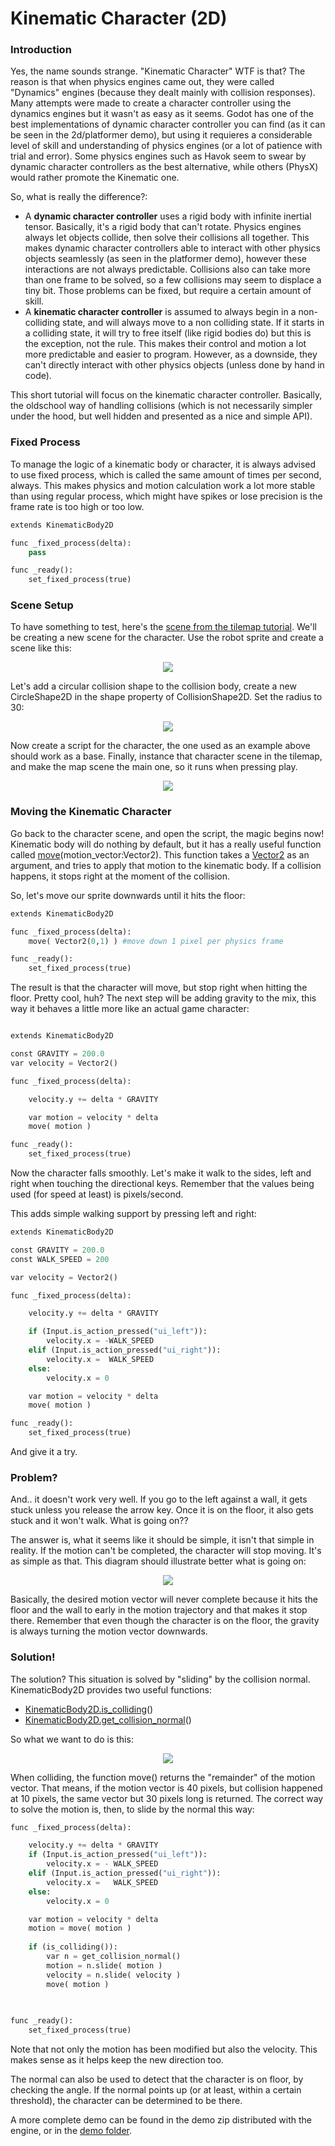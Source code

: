 # Kinematic Character (2D)

### Introduction

Yes, the name sounds strange. "Kinematic Character" WTF is that? The reason is that when physics engines came out, they were called "Dynamics" engines (because they dealt mainly with collision responses). Many attempts were made to create a character controller using the dynamics engines but it wasn't as easy as it seems. Godot has one of the best implementations of dynamic character controller you can find (as it can be seen in the 2d/platformer demo), but using it requieres a considerable level of skill and understanding of physics engines (or a lot of patience with trial and error).
Some physics engines such as Havok seem to swear by dynamic character controllers as the best alternative, while others (PhysX) would rather promote the Kinematic one.

So, what is really the difference?:

* A **dynamic character controller** uses a rigid body with infinite inertial tensor. Basically, it's a rigid body that can't rotate. Physics engines always let objects collide, then solve their collisions all together. This makes dynamic character controllers able to interact with other physics objects seamlessly (as seen in the platformer demo), however these interactions are not always predictable. Collisions also can take more than one frame to be solved, so a few collisions may seem to displace a tiny bit. Those problems can be fixed, but require a certain amount of skill.
* A **kinematic character controller** is assumed to always begin in a non-colliding state, and will always move to a non colliding state. If it starts in a colliding state, it will try to free itself (like rigid bodies do) but this is the exception, not the rule. This makes their control and motion a lot more predictable and easier to program. However, as a downside, they can't directly interact with other physics objects (unless done by hand in code).

This short tutorial will focus on the kinematic character controller. Basically, the oldschool way of handling collisions (which is not necessarily simpler under the hood, but well hidden and presented as a nice and simple API).

### Fixed Process

To manage the logic of a kinematic body or character, it is always advised to use fixed process, which is called the same amount of times per second, always. This makes physics and motion calculation work a lot more stable than using regular process, which might have spikes or lose precision is the frame rate is too high or too low.

```python
extends KinematicBody2D

func _fixed_process(delta):
	pass

func _ready():
	set_fixed_process(true)

```

### Scene Setup

To have something to test, here's the [scene from the tilemap tutorial](media/kbscene.zip). We'll be creating a new scene for the character. Use the robot sprite and create a scene like this:

<p align="center"><img src="images/kbscene.png"></p>

Let's add a circular collision shape to the collision body, create a new CircleShape2D in the shape property of CollisionShape2D. Set the radius to 30:

<p align="center"><img src="images/kbradius.png"></p>

Now create a script for the character, the one used as an example above should work as a base.
Finally, instance that character scene in the tilemap, and make the map scene the main one, so it runs when pressing play.

<p align="center"><img src="images/kbinstance.png"></p>

### Moving the Kinematic Character

Go back to the character scene, and open the script, the magic begins now! Kinematic body will do nothing by default, but it has a really useful function called [move](class_kinematicbody2d#move)(motion_vector:Vector2). This function takes a [Vector2](class_vector2) as an argument, and tries to apply that motion to the kinematic body. If a collision happens, it stops right at the moment of the collision.

So, let's move our sprite downwards until it hits the floor:

```python
extends KinematicBody2D

func _fixed_process(delta):
	move( Vector2(0,1) ) #move down 1 pixel per physics frame

func _ready():
	set_fixed_process(true)

```

The result is that the character will move, but stop right when hitting the floor. Pretty cool, huh?
The next step will be adding gravity to the mix, this way it behaves a little more like an actual game character:

```python

extends KinematicBody2D

const GRAVITY = 200.0
var velocity = Vector2()

func _fixed_process(delta):

	velocity.y += delta * GRAVITY

	var motion = velocity * delta
	move( motion )	

func _ready():
	set_fixed_process(true)

```

Now the character falls smoothly. Let's make it walk to the sides, left and right when touching the directional keys. Remember that the values being used (for speed at least) is pixels/second.

This adds simple walking support by pressing left and right:

```python
extends KinematicBody2D

const GRAVITY = 200.0
const WALK_SPEED = 200

var velocity = Vector2()

func _fixed_process(delta):

	velocity.y += delta * GRAVITY

	if (Input.is_action_pressed("ui_left")):
		velocity.x = -WALK_SPEED
	elif (Input.is_action_pressed("ui_right")):
		velocity.x =  WALK_SPEED
	else:
		velocity.x = 0

	var motion = velocity * delta
	move( motion )	

func _ready():
	set_fixed_process(true)
```

And give it a try.

### Problem?

And.. it doesn't work very well. If you go to the left against a wall, it gets stuck unless you release the arrow key. Once it is on the floor, it also gets stuck and it won't walk. What is going on??

The answer is, what it seems like it should be simple, it isn't that simple in reality. If the motion can't be completed, the character will stop moving. It's as simple as that. This diagram should illustrate better what is going on:

<p align="center"><img src="images/motion_diagram.png"></p>

Basically, the desired motion vector will never complete because it hits the floor and the wall to early in the motion trajectory and that makes it stop there. Remember that even though the character is on the floor, the gravity is always turning the motion vector downwards.

### Solution!

The solution? This situation is solved by "sliding" by the collision normal. KinematicBody2D provides two useful functions:  

* [KinematicBody2D.is_colliding](class_kinematicbody2d#is_colliding)()
* [KinematicBody2D.get_collision_normal](class_kinematicbody2d#get_collision_normal)()

So what we want to do is this:

<p align="center"><img src="images/motion_reflect.png"></p>

When colliding, the function move() returns the "remainder" of the motion vector. That means, if the motion vector is 40 pixels, but collision happened at 10 pixels, the same vector but 30 pixels long is returned.
The correct way to solve the motion is, then, to slide by the normal this way:

```python
func _fixed_process(delta):

	velocity.y += delta * GRAVITY
	if (Input.is_action_pressed("ui_left")):
		velocity.x = - WALK_SPEED
	elif (Input.is_action_pressed("ui_right")):
		velocity.x =   WALK_SPEED
	else:
		velocity.x = 0

	var motion = velocity * delta
	motion = move( motion )	
	
	if (is_colliding()):
		var n = get_collision_normal()
		motion = n.slide( motion ) 
		velocity = n.slide( velocity )
		move( motion )
	
		

func _ready():
	set_fixed_process(true)

```

Note that not only the motion has been modified but also the velocity. This makes sense as it helps keep
the new direction too.

The normal can also be used to detect that the character is on floor, by checking the angle. If the normal points up (or at least, within a certain threshold), the character can be determined to be there.

A more complete demo can be found in the demo zip distributed with the engine, or in the [demo folder](https://github.com/okamstudio/godot/tree/master/demos/2d/kinematic_char).
